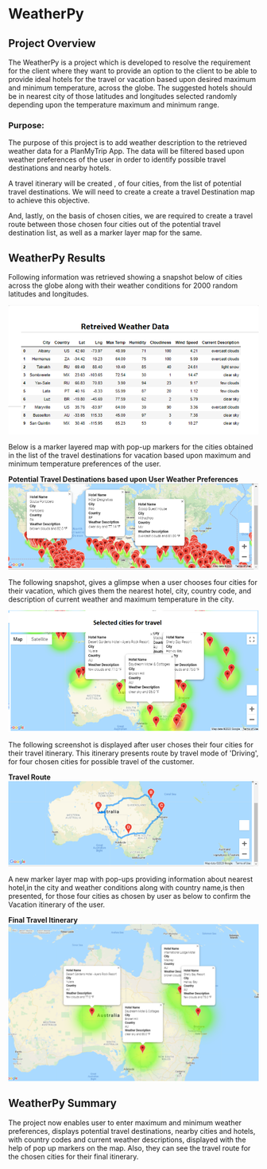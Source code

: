 # **WeatherPy**

## **Project Overview**
The WeatherPy is a project which is developed to resolve the requirement for the client where they want to provide an option to the client to be able to provide ideal hotels for the travel or vacation based upon desired maximum and minimum temperature, across the globe. The suggested hotels should be in nearest city of those latitudes and longitudes selected randomly depending upon the temperature maximum and minimum range.
### **Purpose:**
The purpose of this project is to add weather description to the retrieved weather data for a PlanMyTrip App. The data will be filtered based upon weather preferences of the user in order to identify possible travel destinations and nearby hotels.

A travel itinerary will be created , of four cities, from the list of potential travel destinations. We will need to create a create a travel Destination map to achieve this objective. 

And, lastly, on the basis of chosen cities, we are required to create a travel route between those chosen four cities out of the potential travel destination list, as well as a marker layer map for the same.
## **WeatherPy Results**
Following information was retrieved showing a snapshot below of cities across the globe along with their weather conditions for 2000 random latitudes and longitudes. 

![](Weather_Database\Retrieved_Weather_Data.png)

Below is a marker layered map with pop-up markers for the cities obtained in the list of the travel destinations for vacation based upon maximum and minimum temperature preferences of the user.

**Potential Travel Destinations based upon User Weather Preferences**
![](Vacation_Search\WeatherPy_vacation_map.png)

The following snapshot, gives a glimpse when a user chooses four cities for their vacation, which gives them the nearest hotel, city, country code, and description of current weather and maximum temperature in the city.

![](Vacation_Search\Selected_cities_fr_travel.png)

The following screenshot is displayed after user choses their four cities for their travel itinerary. This itinerary presents route by travel mode of 'Driving', for four chosen cities for possible travel of the customer.

**Travel Route**
![](Vacation_Itinerary\WeatherPy_travel_map.png)

A new marker layer map with pop-ups providing information about nearest hotel,in the city and weather conditions along with country name,is then presented, for those four cities as chosen by user as below to confirm the Vacation itinerary of the user.

**Final Travel Itinerary**
![](Vacation_Itinerary\WeatherPy_travel_map_markers.png)
## **WeatherPy Summary**
The project now enables user to enter maximum and minimum weather preferences, displays potential travel destinations, nearby cities and hotels, with country codes and current weather descriptions, displayed with the help of pop up markers on the map.
Also, they can see the travel route for the chosen cities for their final itinerary.


